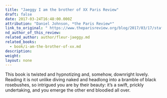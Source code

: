 ```yaml
---
title: "Jaeggy I am the brother of XX Paris Review"
draft: false
date: 2017-03-24T16:48:00.000Z
attribution: "Daniel Johnson, *the Paris Review*"
link_to_original: " https://www.theparisreview.org/blog/2017/03/17/staff-picks-codes-contracts-coffee-stains/"
nd_author_of_this_review:
related_author: author/fleur-jaeggy.md
related_books:
  - book/i-am-the-brother-of-xx.md
description:
weight:
layout: none
---
```

This book is twisted and hypnotizing and, somehow, downright lovely. Reading it is not unlike diving naked and headlong into a bramble of black rosebushes, so intrigued you are by their beauty: it’s a swift, prickly undertaking, and you emerge the other end bloodied all over.

